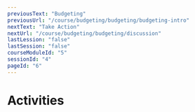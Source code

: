 ```yaml
---
previousText: "Budgeting"
previousUrl: "/course/budgeting/budgeting/budgeting-intro"
nextText: "Take Action"
nextUrl: "/course/budgeting/budgeting/discussion"
lastLession: "false"
lastSession: "false"
courseModuleId: "5"
sessionId: "4"
pageId: "6"
---
```



# Activities